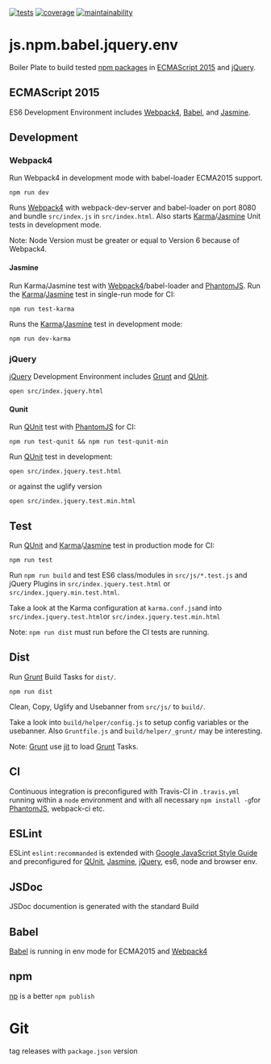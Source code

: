 [![tests][tests]][tests-url]
[![coverage][coverage]][coverage-url]
[![maintainability][maintainability]][maintainability-url]

# js.npm.babel.jquery.env
Boiler Plate to build tested [npm packages](https://www.npmjs.com/) in [ECMAScript 2015](http://www.ecma-international.org/ecma-262/6.0/) and [jQuery](https://jquery.com/).

## ECMAScript 2015
ES6 Development Environment includes [Webpack4](https://webpack.js.org/), [Babel](https://babeljs.io/), and [Jasmine](https://jasmine.github.io/).

## Development
### Webpack4
Run Webpack4 in development mode with babel-loader ECMA2015 support.

```
npm run dev
```
Runs [Webpack4](https://webpack.js.org/) with webpack-dev-server and babel-loader on port 8080 and bundle `src/index.js` in `src/index.html`. Also starts [Karma](https://karma-runner.github.io/)/[Jasmine](https://jasmine.github.io/) Unit tests in development mode.

Note: Node Version must be greater or equal to Version 6 because of Webpack4.

#### Jasmine
Run Karma/Jasmine test with [Webpack4](https://webpack.js.org/)/babel-loader and [PhantomJS](http://phantomjs.org/).
Run the [Karma](https://karma-runner.github.io/)/[Jasmine](https://jasmine.github.io/) test in single-run mode for CI:
```
npm run test-karma
```
Runs the [Karma](https://karma-runner.github.io/)/[Jasmine](https://jasmine.github.io/) test in development mode:
```
npm run dev-karma
```
### jQuery
[jQuery](https://jquery.com/) Development Environment includes [Grunt](https://gruntjs.com/) and [QUnit](https://qunitjs.com/).
```
open src/index.jquery.html
```

#### Qunit
Run [QUnit](https://qunitjs.com/) test with [PhantomJS](http://phantomjs.org/) for CI:
```
npm run test-qunit && npm run test-qunit-min
```
Run [QUnit](https://qunitjs.com/) test in development:
```
open src/index.jquery.test.html
```
or against the uglify version
```
open src/index.jquery.test.min.html
```

## Test
Run [QUnit](https://qunitjs.com/) and [Karma](https://karma-runner.github.io/)/[Jasmine](https://jasmine.github.io/) test in production mode for CI:
```
npm run test
```
Run `npm run build` and test ES6 class/modules in `src/js/*.test.js` and jQuery Plugins in `src/index.jquery.test.html` or `src/index.jquery.min.test.html`.

Take a look at the Karma configuration at `karma.conf.js`and into `src/index.jquery.test.html`or `src/index.jquery.test.min.html`

Note: `npm run dist` must run before the CI tests are running.

## Dist
Run [Grunt](https://gruntjs.com/) Build Tasks for `dist/`.
```
npm run dist
```
Clean, Copy, Uglify and Usebanner from `src/js/` to `build/`.

Take a look into `build/helper/config.js` to setup config variables or the usebanner.
Also `Gruntfile.js` and `build/helper/_grunt/` may be interesting.

Note: [Grunt](https://gruntjs.com/) use [jit](https://www.npmjs.com/package/jit-grunt) to load [Grunt](https://gruntjs.com/) Tasks.

## CI
Continuous integration is preconfigured with Travis-CI in `.travis.yml` running within a `node` environment and with all necessary `npm install -g`for [PhantomJS](http://phantomjs.org/), webpack-ci etc.

## ESLint
ESLint `eslint:recommanded` is extended with [Google JavaScript Style Guide](https://google.github.io/styleguide/jsguide.html) and preconfigured for [QUnit](https://qunitjs.com/), [Jasmine](https://jasmine.github.io/), [jQuery](https://jquery.com/), es6, node and browser env.  

## JSDoc
JSDoc documention is generated with the standard Build

## Babel
[Babel](https://babeljs.io/) is running in env mode for ECMA2015 and [Webpack4](https://webpack.js.org/)

## npm
[np](https://github.com/sindresorhus/np) is a better `npm publish`

# Git
tag releases with `package.json` version

[tests]: https://img.shields.io/travis/exiguus/js.npm.babel.jquery.env/master.svg
[tests-url]: https://travis-ci.org/exiguus/js.npm.babel.jquery.env

[maintainability]:
https://api.codeclimate.com/v1/badges/062e90f36125daa7d8ee/maintainability
[maintainability-url]:
https://codeclimate.com/github/exiguus/js.npm.babel.jquery.env/maintainability

[coverage]:
https://api.codeclimate.com/v1/badges/062e90f36125daa7d8ee/test_coverage
[coverage-url]:
https://codeclimate.com/github/exiguus/js.npm.babel.jquery.env/test_coverage
